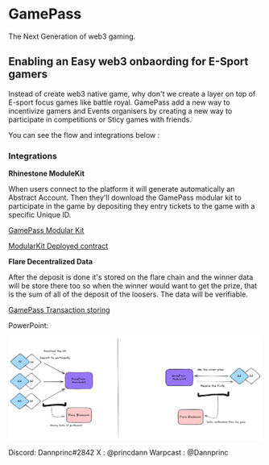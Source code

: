 # GamePass

The Next Generation of web3 gaming.

## Enabling an Easy web3 onbaording for E-Sport gamers

Instead of create web3 native game, why don't we create a layer on top of E-sport focus games like battle royal. GamePass add a new way to incentivize gamers and Events organisers by creating a new way to participate in competitions or Sticy games with friends.

You can see the flow and integrations below :

### Integrations

**Rhinestone ModuleKit**

When users connect to the platform it will generate automatically an Abstract Account.
Then they'll download the GamePass modular kit to participate in the game by depositing they entry tickets to the game with a specific Unique ID.

[GamePass Modular Kit](https://github.com/dannpr/GamePass/blob/main/module-template/src/ExecutorTemplate.sol)

[ModularKit Deployed contract](https://sepolia.etherscan.io/address/0x6b6f81243a93c5cfb8cb5be4ba898e973b35ee92#code)

**Flare Decentralized Data**

After the deposit is done it's stored on the flare chain and the winner data will be store there too so when the winner would want to get the prize, that is the sum of all of the deposit of the loosers. The data will be verifiable.

[GamePass Transaction storing](https://github.com/dannpr/GamePass/blob/main/flare-demo-examples/scripts/GamePassTransaction.ts)

PowerPoint:

![GamePass Flow](/GamePassFlow.png)

Discord: Dannprinc#2842
X : @princdann
Warpcast : @Dannprinc
